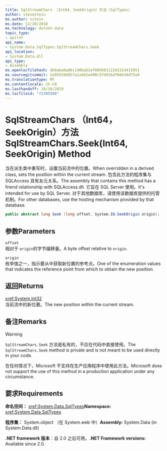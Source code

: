 ```yaml
---
title: SqlStreamChars （Int64，SeekOrigin）方法（SqlTypes）
author: stevestein
ms.author: sstein
ms.date: 12/20/2018
ms.technology: dotnet-data
topic_type:
- apiref
api_name:
- System.Data.SqlTypes.SqlStreamChars.Seek
api_location:
- System.Data.dll
api_type:
- Assembly
ms.openlocfilehash: db8aba0a86c140ba62af8056011226532d415951
ms.sourcegitcommit: 2e95559d957a1a942e490c5fd916df04b39d73a9
ms.translationtype: MT
ms.contentlocale: zh-CN
ms.lasthandoff: 10/16/2019
ms.locfileid: "72395594"
---
```

# <a name="sqlstreamcharsseekint64-seekorigin-method"></a><span data-ttu-id="d559f-102">SqlStreamChars （Int64，SeekOrigin）方法</span><span class="sxs-lookup"><span data-stu-id="d559f-102">SqlStreamChars.Seek(Int64, SeekOrigin) Method</span></span>

<span data-ttu-id="d559f-103">当在派生类中重写时，设置当前流中的位置。</span><span class="sxs-lookup"><span data-stu-id="d559f-103">When overridden in a derived class, sets the position within the current stream.</span></span> <span data-ttu-id="d559f-104">包含此方法的程序集与 SQLAccess 具有友元关系。</span><span class="sxs-lookup"><span data-stu-id="d559f-104">The assembly that contains this method has a friend relationship with SQLAccess.dll.</span></span> <span data-ttu-id="d559f-105">它旨在 SQL Server 使用。</span><span class="sxs-lookup"><span data-stu-id="d559f-105">It's intended for use by SQL Server.</span></span> <span data-ttu-id="d559f-106">对于其他数据库，请使用该数据库提供的托管机制。</span><span class="sxs-lookup"><span data-stu-id="d559f-106">For other databases, use the hosting mechanism provided by that database.</span></span>

```csharp
public abstract long Seek (long offset, System.IO.SeekOrigin origin);
```

## <a name="parameters"></a><span data-ttu-id="d559f-107">参数</span><span class="sxs-lookup"><span data-stu-id="d559f-107">Parameters</span></span>

`offset`\
<span data-ttu-id="d559f-108">相对于 `origin`的字节偏移量。</span><span class="sxs-lookup"><span data-stu-id="d559f-108">A byte offset relative to `origin`.</span></span>

`origin`\
<span data-ttu-id="d559f-109">枚举值之一，指示要从中获取新位置的参考点。</span><span class="sxs-lookup"><span data-stu-id="d559f-109">One of the enumeration values that indicates the reference point from which to obtain the new position.</span></span>

## <a name="returns"></a><span data-ttu-id="d559f-110">返回</span><span class="sxs-lookup"><span data-stu-id="d559f-110">Returns</span></span>

<xref:System.Int32>\
<span data-ttu-id="d559f-111">当前流中的新位置。</span><span class="sxs-lookup"><span data-stu-id="d559f-111">The new position within the current stream.</span></span>

## <a name="remarks"></a><span data-ttu-id="d559f-112">备注</span><span class="sxs-lookup"><span data-stu-id="d559f-112">Remarks</span></span>

> [!WARNING]
> <span data-ttu-id="d559f-113">`SqlStreamChars.Seek` 方法是私有的，不应在代码中直接使用。</span><span class="sxs-lookup"><span data-stu-id="d559f-113">The `SqlStreamChars.Seek` method is private and is not meant to be used directly in your code.</span></span>
>
> <span data-ttu-id="d559f-114">在任何情况下，Microsoft 不支持在生产应用程序中使用此方法。</span><span class="sxs-lookup"><span data-stu-id="d559f-114">Microsoft does not support the use of this method in a production application under any circumstance.</span></span>

## <a name="requirements"></a><span data-ttu-id="d559f-115">要求</span><span class="sxs-lookup"><span data-stu-id="d559f-115">Requirements</span></span>

<span data-ttu-id="d559f-116">**命名空间：** <xref:System.Data.SqlTypes></span><span class="sxs-lookup"><span data-stu-id="d559f-116">**Namespace:** <xref:System.Data.SqlTypes></span></span>

<span data-ttu-id="d559f-117">**程序集：** System.object （在 System.web 中）</span><span class="sxs-lookup"><span data-stu-id="d559f-117">**Assembly:** System.Data (in System.Data.dll)</span></span>

<span data-ttu-id="d559f-118">**.NET framework 版本**：自 2.0 之后可用。</span><span class="sxs-lookup"><span data-stu-id="d559f-118">**.NET Framework versions:** Available since 2.0.</span></span>
